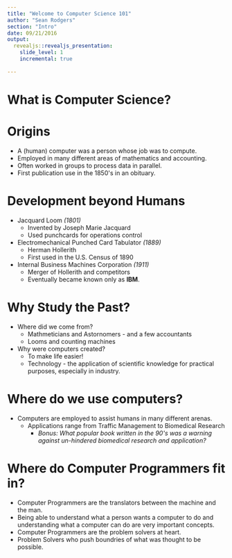 ```yaml
---
title: "Welcome to Computer Science 101"
author: "Sean Rodgers"
section: "Intro"
date: 09/21/2016
output:
  revealjs::revealjs_presentation:
    slide_level: 1
    incremental: true
    
---
```


# What is Computer Science?

# Origins

- A (human) computer was a person whose job was to compute.
- Employed in many different areas of mathematics and accounting.
- Often worked in groups to process data in parallel. 
- First publication use in the 1850's in an obituary.

# Development beyond Humans

- Jacquard Loom *(1801)*
    - Invented by Joseph Marie Jacquard 
    - Used punchcards for operations control
- Electromechanical Punched Card Tabulator *(1889)*
    - Herman Hollerith
    - First used in the U.S. Census of 1890
- Internal Business Machines Corporation *(1911)*
    - Merger of Hollerith and competitors
    - Eventually became known only as **IBM**.

# Why Study the Past?

- Where did we come from?
    - Mathmeticians and Astornomers - and a few accountants
    - Looms and counting machines
- Why were computers created?
    - To make life easier!
    - Technology - the application of scientific knowledge for practical purposes, especially in industry.
    
# Where do we use computers?

- Computers are employed to assist humans in many different arenas.
    - Applications range from Traffic Management to Biomedical Research
        - *Bonus: What popular book written in the 90's was a warning against un-hindered biomedical research and application?* 
        
# Where do Computer Programmers fit in?

- Computer Programmers are the translators between the machine and the man. 
- Being able to understand what a person wants a computer to do and understanding what a computer can do are very important concepts.
- Computer Programmers are the problem solvers at heart.
- Problem Solvers who push boundries of what was thought to be possible. 